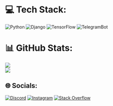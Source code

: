 # 💻 Tech Stack:
![Python](https://img.shields.io/badge/python-3670A0?style=for-the-badge&logo=python&logoColor=ffdd54)
![Django](https://img.shields.io/badge/django-%23430098.svg?style=for-the-badge&logo=django&color=darkgreen)
![TensorFlow](https://img.shields.io/badge/TensorFlow-%23FF6F00.svg?style=for-the-badge&logo=TensorFlow&logoColor=white)
![TelegramBot](https://img.shields.io/badge/Telebot/Telethon-%23430098.svg?style=for-the-badge&logo=telegram&color=blue)  

# 📊 GitHub Stats:
![](https://github-readme-stats.vercel.app/api?username=w1cee&theme=tokyonight&hide_border=false&include_all_commits=true&count_private=true)  
![](https://github-readme-stats.vercel.app/api/top-langs/?username=w1cee&theme=tokyonight&hide_border=false&include_all_commits=true&count_private=true&layout=compact)

## 🌐 Socials:
[![Discord](https://img.shields.io/badge/Discord-%237289DA.svg?logo=discord&logoColor=white)](https://discordapp.com/users/450539471264546816/)
[![Instagram](https://img.shields.io/badge/Instagram-%23E4405F.svg?logo=Instagram&logoColor=white)](https://instagram.com/w1cee)
[![Stack Overflow](https://img.shields.io/badge/-Stackoverflow-FE7A16?logo=stack-overflow&logoColor=white)](https://stackoverflow.com/users/17238976)
